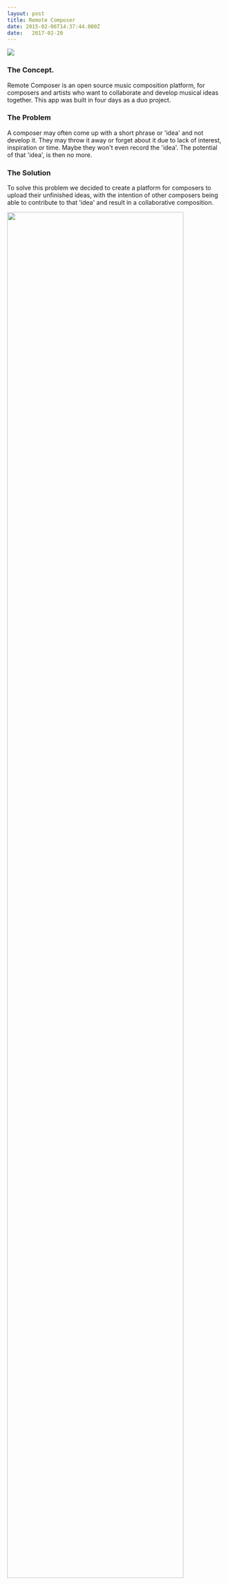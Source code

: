 ```yaml
---
layout: post
title: Remote Composer
date: 2015-02-06T14:37:44.000Z
date:   2017-02-20
---
```

<img src="http://i.imgur.com/phKqW93.jpg" class="fit image">

### The Concept.

<p>Remote Composer is an open source music composition platform, for composers and artists who want to collaborate and develop musical ideas together. This app was built in four days as a duo project.</p>

### The Problem
<p>A composer may often come up with a short phrase or 'idea' and not develop it. They may throw it away or forget about it due to lack of interest, inspiration or time. Maybe they won't even record the 'idea'. The potential of that 'idea', is then no more.</p>

### The Solution
<p>To solve this problem we decided to create a platform for composers to upload their unfinished ideas, with the intention of other composers being able to contribute to that 'idea' and result in a collaborative composition.</p>

  <img width="90%" src="http://i1174.photobucket.com/albums/r613/jgburton/Ideas_zpsww5zv5vn.png" alt="">


### Tech used:

<ul>
<li>Ruby on Rails</li>
<li>PostgreSQL</li>
<li>AngularJS</li>
<li>HTML</li>
<li>SCSS/SASS</li>
<li>Bootstrap</li>
<li>FileStack</li>
</ul>


Read more about Remote Composer at [GitHub](https://github.com/jgburton/wdi_project_4_api)

Try it here: [Remote Composer](https://remotecomposer.herokuapp.com/)
